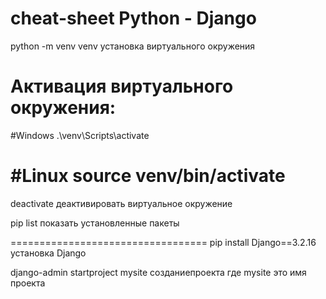 # cheat-sheet Python - Django
python -m venv venv    установка виртуального окружения

Активация виртуального окружения:
==================================
#Windows
.\venv\Scripts\activate

#Linux
source venv/bin/activate
==================================
deactivate  деактивировать виртуальное окружение

pip list показать установленные пакеты


==================================
pip install Django==3.2.16  установка Django



django-admin startproject mysite  созданиепроекта где mysite это имя проекта
